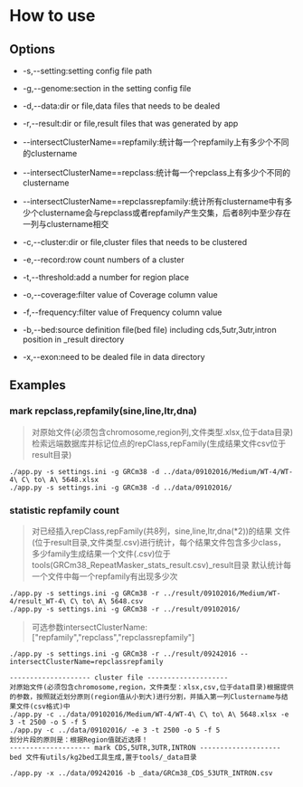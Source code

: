 # How to use

## Options

* -s,--setting:setting config file path
* -g,--genome:section in the setting config file
* -d,--data:dir or file,data files that needs to be dealed 
* -r,--result:dir or file,result files that was generated by app
* --intersectClusterName==repfamily:统计每一个repfamily上有多少个不同的clustername
* --intersectClusterName==repclass:统计每一个repclass上有多少个不同的clustername
* --intersectClusterName==repclassrepfamily:统计所有clustername中有多少个clustername会与repclass或者repfamily产生交集，后者8列中至少存在一列与clustername相交

* -c,--cluster:dir or file,cluster files that needs to be clustered
* -e,--record:row count numbers of a cluster
* -t,--threshold:add a number for region place
* -o,--coverage:filter value of Coverage column value
* -f,--frequency:filter value of Frequency column value
* -b,--bed:source definition file(bed file) including cds,5utr,3utr,intron position in _result directory
* -x,--exon:need to be dealed file in data directory

## Examples

### mark repclass,repfamily(sine,line,ltr,dna)

> 对原始文件(必须包含chromosome,region列,文件类型.xlsx,位于data目录)
> 检索远端数据库并标记位点的repClass,repFamily(生成结果文件csv位于
> result目录)
```shell
./app.py -s settings.ini -g GRCm38 -d ../data/09102016/Medium/WT-4/WT-4\ C\ to\ A\ 5648.xlsx
./app.py -s settings.ini -g GRCm38 -d ../data/09102016/
```

### statistic repfamily count

> 对已经插入repClass,repFamily(共8列，sine,line,ltr,dna(*2))的结果
> 文件(位于result目录,文件类型.csv)进行统计，每个结果文件包含多少class，
> 多少family生成结果一个文件(.csv)位于tools(GRCm38_RepeatMasker_stats_result.csv)_result目录
> 默认统计每一个文件中每一个repfamily有出现多少次

```shell
./app.py -s settings.ini -g GRCm38 -r ../result/09102016/Medium/WT-4/result_WT-4\ C\ to\ A\ 5648.csv
./app.py -s settings.ini -g GRCm38 -r ../result/09102016/
```

> 可选参数intersectClusterName:["repfamily","repclass","repclassrepfamily"]

```shell
./app.py -s settings.ini -g GRCm38 -r ../result/09242016 --intersectClusterName=repclassrepfamily
```



```shell
-------------------- cluster file --------------------
对原始文件(必须包含chromosome,region，文件类型：xlsx,csv,位于data目录)根据提供的参数，按照就近划分原则(region值从小到大)进行分割，并插入第一列Clustername与结果文件(csv格式)中
./app.py -c ../data/09102016/Medium/WT-4/WT-4\ C\ to\ A\ 5648.xlsx -e 3 -t 2500 -o 5 -f 5
./app.py -c ../data/09102016/ -e 3 -t 2500 -o 5 -f 5
划分片段的原则是：根据Region值就近选择！
-------------------- mark CDS,5UTR,3UTR,INTRON --------------------
bed 文件有utils/kg2bed工具生成,置于tools/_data目录

./app.py -x ../data/09242016 -b _data/GRCm38_CDS_53UTR_INTRON.csv
```
